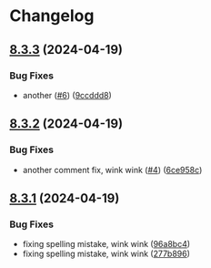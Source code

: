 # Changelog

## [8.3.3](https://github.com/tanderson-ld/dotnet-server-sdk/compare/8.3.2...8.3.3) (2024-04-19)


### Bug Fixes

* another ([#6](https://github.com/tanderson-ld/dotnet-server-sdk/issues/6)) ([9ccddd8](https://github.com/tanderson-ld/dotnet-server-sdk/commit/9ccddd8e85e225aaa97bd289722dc07bf9c0204f))

## [8.3.2](https://github.com/tanderson-ld/dotnet-server-sdk/compare/8.3.1...8.3.2) (2024-04-19)


### Bug Fixes

* another comment fix, wink wink ([#4](https://github.com/tanderson-ld/dotnet-server-sdk/issues/4)) ([6ce958c](https://github.com/tanderson-ld/dotnet-server-sdk/commit/6ce958c4f23f4fd755be13b130550046623c85ec))

## [8.3.1](https://github.com/tanderson-ld/dotnet-server-sdk/compare/8.3.0...8.3.1) (2024-04-19)


### Bug Fixes

* fixing spelling mistake, wink wink ([96a8bc4](https://github.com/tanderson-ld/dotnet-server-sdk/commit/96a8bc4657d11882a5f4f8df23521d5e36a080de))
* fixing spelling mistake, wink wink ([277b896](https://github.com/tanderson-ld/dotnet-server-sdk/commit/277b896026e1b9cf6658d23dbe1f3bff8b28a892))
